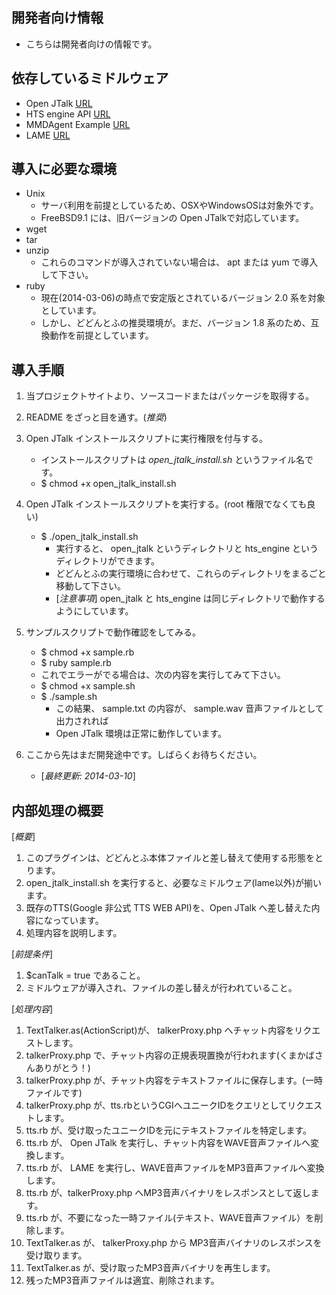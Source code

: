 ## 開発者向け情報
* こちらは開発者向けの情報です。

## 依存しているミドルウェア
* Open JTalk [URL](http://open-jtalk.sourceforge.net/)
* HTS engine API [URL](http://hts-engine.sourceforge.net/)
* MMDAgent Example [URL](http://www.mmdagent.jp/)
* LAME [URL](http://lame.sourceforge.net/)


## 導入に必要な環境
* Unix
    * サーバ利用を前提としているため、OSXやWindowsOSは対象外です。
    * FreeBSD9.1 には、旧バージョンの Open JTalkで対応しています。
* wget
* tar
* unzip
    * これらのコマンドが導入されていない場合は、 apt または yum で導入して下さい。
* ruby
    * 現在(2014-03-06)の時点で安定版とされているバージョン 2.0 系を対象としています。
    * しかし、どどんとふの推奨環境が。まだ、バージョン 1.8 系のため、互換動作を前提としています。


## 導入手順
1. 当プロジェクトサイトより、ソースコードまたはパッケージを取得する。
2. README をざっと目を通す。(*推奨*)
3. Open JTalk インストールスクリプトに実行権限を付与する。
    * インストールスクリプトは *open_jtalk_install.sh* というファイル名です。
    * $ chmod +x open_jtalk_install.sh
3. Open JTalk インストールスクリプトを実行する。(root 権限でなくても良い)
    * $ ./open_jtalk_install.sh
        * 実行すると、 open_jtalk というディレクトリと hts_engine というディレクトリができます。
        * どどんとふの実行環境に合わせて、これらのディレクトリをまるごと移動して下さい。
        * [*注意事項*] open_jtalk と hts_engine は同じディレクトリで動作するようにしています。
4. サンプルスクリプトで動作確認をしてみる。
    * $ chmod +x sample.rb
    * $ ruby sample.rb
    * これでエラーがでる場合は、次の内容を実行してみて下さい。
    * $ chmod +x sample.sh
    * $ ./sample.sh
        * この結果、 sample.txt の内容が、 sample.wav 音声ファイルとして出力されれば
        * Open JTalk 環境は正常に動作しています。
5. ここから先はまだ開発途中です。しばらくお待ちください。


    * [*最終更新: 2014-03-10*]

## 内部処理の概要
[*概要*]

1. このプラグインは、どどんとふ本体ファイルと差し替えて使用する形態をとります。
2. open_jtalk_install.sh を実行すると、必要なミドルウェア(lame以外)が揃います。
3. 既存のTTS(Google 非公式 TTS WEB API)を、Open JTalk へ差し替えた内容になっています。
4. 処理内容を説明します。

[*前提条件*]

1. $canTalk = true であること。
2. ミドルウェアが導入され、ファイルの差し替えが行われていること。

[*処理内容*]

1. TextTalker.as(ActionScript)が、 talkerProxy.php へチャット内容をリクエストします。
2. talkerProxy.php で、チャット内容の正規表現置換が行われます(くまかばさんありがとう！)
3. talkerProxy.php が、チャット内容をテキストファイルに保存します。(一時ファイルです)
4. talkerProxy.php が、tts.rbというCGIへユニークIDをクエリとしてリクエストします。
5. tts.rb が、受け取ったユニークIDを元にテキストファイルを特定します。
6. tts.rb が、 Open JTalk を実行し、チャット内容をWAVE音声ファイルへ変換します。
7. tts.rb が、 LAME を実行し、WAVE音声ファイルをMP3音声ファイルへ変換します。
8. tts.rb が、talkerProxy.php へMP3音声バイナリをレスポンスとして返します。
9. tts.rb が、不要になった一時ファイル(テキスト、WAVE音声ファイル）を削除します。
10. TextTalker.as が、 talkerProxy.php から MP3音声バイナリのレスポンスを受け取ります。
11. TextTalker.as が、受け取ったMP3音声バイナリを再生します。
12. 残ったMP3音声ファイルは適宜、削除されます。


